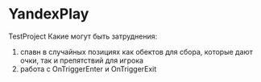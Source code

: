 # YandexPlay
TestProject
Какие могут быть затруднения:
1. спавн в случайных позициях как обектов для сбора, которые дают очки, так и препятствий для игрока
2. работа с OnTriggerEnter и OnTriggerExit
